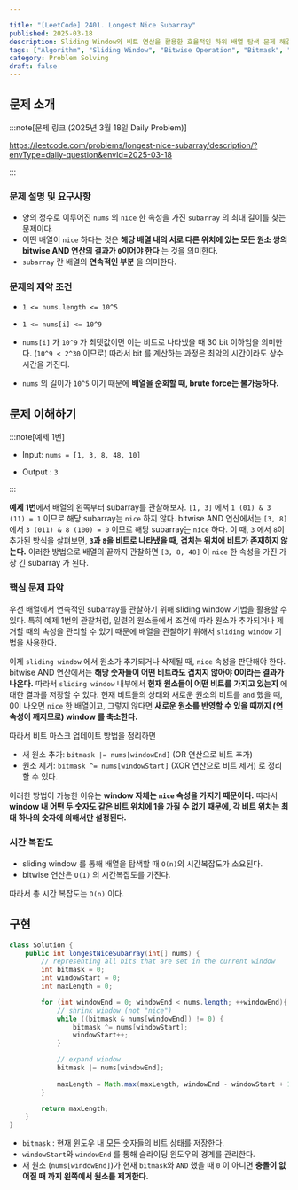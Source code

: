 ```yaml
---

title: "[LeetCode] 2401. Longest Nice Subarray"
published: 2025-03-18
description: Sliding Window와 비트 연산을 활용한 효율적인 하위 배열 탐색 문제 해결 방법
tags: ["Algorithm", "Sliding Window", "Bitwise Operation", "Bitmask", "LeetCode", "Daily Problem"]
category: Problem Solving
draft: false
---  
```


## 문제 소개

:::note[문제 링크 (2025년 3월 18일 Daily Problem)]

<https://leetcode.com/problems/longest-nice-subarray/description/?envType=daily-question&envId=2025-03-18>

:::

### 문제 설명 및 요구사항

- 양의 정수로 이루어진 `nums` 의  `nice` 한 속성을 가진 `subarray` 의 최대 길이를 찾는 문제이다.
- 어떤 배열이 `nice` 하다는 것은 **해당 배열 내의 서로 다른 위치에 있는 모든 원소 쌍의 bitwise AND 연산의 결과가 `0`이어야 한다** 는 것을 의미한다.
- `subarray` 란 배열의 **연속적인 부분** 을 의미한다.

### 문제의 제약 조건

- `1 <= nums.length <= 10^5`
- `1 <= nums[i] <= 10^9`

- `nums[i]` 가 `10^9` 가 최댓값이면 이는 비트로 나타냈을 때 30 bit 이하임을 의미한다. (`10^9 < 2^30` 이므로)
  따라서 bit 를 계산하는 과정은 최악의 시간이라도 상수 시간을 가진다.
- `nums` 의 길이가 `10^5` 이기 때문에 **배열을 순회할 때, brute force는 불가능하다.**
  
## 문제 이해하기

:::note[예제 1번]

- Input: `nums = [1, 3, 8, 48, 10]`

- Output : `3`

:::

**예제 1번**에서 배열의 왼쪽부터 subarray를 관찰해보자.
`[1, 3]` 에서 `1 (01) & 3 (11) = 1` 이므로 해당 subarray는 `nice` 하지 않다.
bitwise AND 연산에서는
`[3, 8]` 에서 `3 (011) & 8 (100) = 0` 이므로 해당 subarray는 `nice` 하다.
이 때, `3` 에서 `8`이 추가된 방식을 살펴보면, **`3`과 `8`을 비트로 나타냈을 때, 겹치는 위치에 비트가 존재하지 않는다.**
이러한 방법으로 배열의 끝까지 관찰하면 `[3, 8, 48]` 이 `nice` 한 속성을 가진 가장 긴 subarray 가 된다.

### 핵심 문제 파악

우선 배열에서 연속적인 subarray를 관찰하기 위해 sliding window 기법을 활용할 수 있다.
특히 예제 1번의 관찰처럼, 일련의 원소들에서 조건에 따라 원소가 추가되거나 제거할 때의 속성을 관리할 수 있기 때문에 배열을 관찰하기 위해서 `sliding window` 기법을 사용한다.

이제 `sliding window` 에서 원소가 추가되거나 삭제될 때, `nice` 속성을 판단해야 한다.
bitwise AND 연산에서는 **해당 숫자들이 어떤 비트라도 겹치지 않아야 0이라는 결과가 나온다.**
따라서 `sliding window` 내부에서 **현재 원소들이 어떤 비트를 가지고 있는지** 에 대한 결과를 저장할 수 있다.
현재 비트들의 상태와 새로운 원소의 비트를 `and` 했을 때, 0이 나오면 `nice` 한 배열이고, 그렇지 않다면 **새로운 원소를 반영할 수 있을 때까지 (연속성이 깨지므로) window 를 축소한다.**

따라서 비트 마스크 업데이트 방법을 정리하면

- 새 원소 추가: `bitmask |= nums[windowEnd]` (OR 연산으로 비트 추가)
- 원소 제거: `bitmask ^= nums[windowStart]` (XOR 연산으로 비트 제거)
 로 정리할 수 있다.

이러한 방법이 가능한 이유는 **window 자체는 `nice` 속성을 가지기 때문이다.** 따라서 **window 내 어떤 두 숫자도 같은 비트 위치에 1을 가질 수 없기 때문에, 각 비트 위치는 최대 하나의 숫자에 의해서만 설정된다.**

### 시간 복잡도

- sliding window 를 통해 배열을 탐색할 때 `O(n)`의 시간복잡도가 소요된다.
- bitwise 연산은 `O(1)` 의 시간복잡도를 가진다.

따라서 총 시간 복잡도는 `O(n)` 이다.

## 구현

```java
class Solution {
    public int longestNiceSubarray(int[] nums) {
        // representing all bits that are set in the current window
        int bitmask = 0; 
        int windowStart = 0;
        int maxLength = 0;

        for (int windowEnd = 0; windowEnd < nums.length; ++windowEnd){ 
            // shrink window (not "nice")
            while ((bitmask & nums[windowEnd]) != 0) {
                bitmask ^= nums[windowStart]; 
                windowStart++;
            }

            // expand window 
            bitmask |= nums[windowEnd];
            
            maxLength = Math.max(maxLength, windowEnd - windowStart + 1);
        }

        return maxLength;
    }
}
```

- `bitmask`  : 현재 윈도우 내 모든 숫자들의 비트 상태를 저장한다.
- `windowStart`와 `windowEnd` 를 통해 슬라이딩 윈도우의 경계를 관리한다.
- 새 원소 (`nums[windowEnd]`)가 현재 `bitmask`와 `AND` 했을 때 `0` 이 아니면 **충돌이 없어질 때 까지 왼쪽에서 원소를 제거한다.**